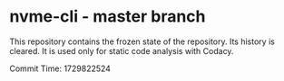 # nvme-cli - master branch

This repository contains the frozen state of the repository.
Its history is cleared. It is used only for static code
analysis with Codacy.

Commit Time: 1729822524